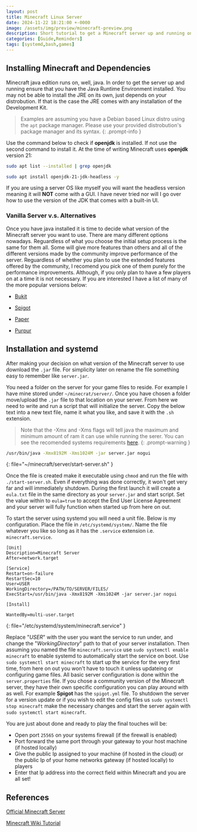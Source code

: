 ```yaml
---
layout: post
title: Minecraft Linux Server
date: 2024-11-22 18:21:00 +-0000
image: /assets/img/preview/minecraft-preview.png
description: Short tutorial to get a Minecraft server up and running on Linux and a reminder to myself of how my current Minecraft server installation is setup.
categories: [Guide,Reminders]
tags: [systemd,bash,games]
---
```


## Installing Minecraft and Dependencies

Minecraft java edition runs on, well, java. In order to get the server up and running ensure that you have the Java Runtime Environment installed. You may not be able to install the JRE on its own, just depends on your distrobution. If that is the case the JRE comes with any installation of the Development Kit.

> Examples are assuming you have a Debian based Linux distro using the `apt` package manager. Please use your provided distrobution's package manager and its syntax.
{: .prompt-info }

Use the command below to check if __openjdk__ is installed. If not use the second command to install it. At the time of writing Minecraft uses __openjdk__ version 21:

```bash
sudo apt list --installed | grep openjdk

sudo apt install openjdk-21-jdk-headless -y
```

If you are using a server OS like myself you will want the headless version meaning it will __NOT__ come with a GUI. I have never tried nor will I go over how to use the version of the JDK that comes with a built-in UI.

### Vanilla Server v.s. Alternatives

Once you have java installed it is time to decide what version of the Minecraft server you want to use. There are many different options nowadays. Reguardless of what you choose the initial setup process is the same for them all. Some will give more features than others and all of the different versions made by the community improve performance of the server. Reguardless of whether you plan to use the extended features offered by the community, I recomend you pick one of them purely for the performance improvements. Although, if you only plan to have a few players on at a time it is not necessary. If you are interested I have a list of many of the more popular versions below:

* [Bukit](https://dev.bukkit.org/)

* [Spigot](https://www.spigotmc.org/)

* [Paper](https://papermc.io/)

* [Purpur](https://purpurmc.org/)

## Installation and systemd

After making your decision on what version of the Minecraft server to use download the `.jar` file. For simplicity later on rename the file something easy to remember like `server.jar`. 

You need a folder on the server for your game files to reside. For example I have mine stored under `~/minecrat/server/`. Once you have chosen a folder move/upload the `.jar` file to that location on your server. From here we need to write and run a script that will initialize the server. Copy the below text into a new text file, name it what you like, and save it with the `.sh` extension.

> Note that the -Xmx and -Xms flags will tell java the maximum and minimum amount of ram it can use while running the serer. You can see the recomended systems requirements [here](https://minecraft.fandom.com/wiki/Server/Requirements/Dedicated).
{: .prompt-warning }

```bash
/usr/bin/java -Xmx8192M -Xms1024M -jar server.jar nogui
```
{: file="~/minecraft/server/start-server.sh" }

Once the file is created make it executable using `chmod` and run the file with `./start-server.sh`. Even if everything was done correctly, it won't get very far and will immediately shutdown. During the first launch it will create a `eula.txt` file in the same directory as your `server.jar` and start script. Set the value within to `eula=true` to accept the End User License Agreement and your server will fully function when started up from here on out.

To start the server using systemd you will need a unit file. Below is my configuration. Place the file in `/etc/systemd/system/`. Name the file whatever you like so long as it has the `.service` extension i.e. `minecraft.service`.

```
[Unit]
Description=Minecraft Server
After=network.target

[Service]
Restart=on-failure
RestartSec=10
User=USER
WorkingDirectory=/PATH/TO/SERVER/FILES/
ExecStart=/usr/bin/java -Xmx8192M -Xms1024M -jar server.jar nogui

[Install]

WantedBy=multi-user.target
```
{: file="/etc/systemd/system/minecraft.service" }

Replace "_USER_" with the user you want the service to run under, and change the "_WorkingDirectory_" path to that of your server installation. Then assuming you named the file `minecraft.service` use `sudo systemctl enable minecraft` to enable systemd to automatically start the service on boot. Use `sudo systemctl start minecraft` to start up the service for the very first time, from here on out you won't have to touch it unless updateing or configuring game files. All basic server configuration is done within the `server.properties` file. If you chose a community version of the Minecraft server, they have their own specific configuration you can play around with as well. For example __Spigot__ has the `spigot.yml` file. To shutdown the server for a version update or if you wish to edit the config files us `sudo systemctl stop minecraft` make the necessary changes and start the server again with `sudo systemctl start minecraft`.

You are just about done and ready to play the final touches will be:

* Open port `25565` on your systems firewall (if the firewall is enabled)
* Port forward the same port through your gateway to your host machine (if hosted locally)
* Give the public Ip assigned to your machine (if hosted in the cloud) or the public Ip of your home networks gateway (if hosted locally) to players
* Enter that Ip address into the correct field within Minecraft and you are all set! 

## References

[Official Minecraft Server](https://www.minecraft.net/en-us/download/server)

[Minecraft Wiki Tutorial](https://minecraft.wiki/w/Tutorials/Setting_up_a_server)
